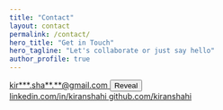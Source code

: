 ```yaml
---
title: "Contact"
layout: contact
permalink: /contact/
hero_title: "Get in Touch"
hero_tagline: "Let's collaborate or just say hello"
author_profile: true
---
```

<div class="contact-details">
  <div class="contact-card">
    <a id="email-address"
       class="contact-link"
       href="#"
       aria-label="Email kiran.shahi.c3@gmail.com"
       data-email="kiran.shahi.c3@gmail.com">
      <span class="contact-icon"><i class="fas fa-envelope" aria-hidden="true"></i></span>
      <span id="email-text">kir***.sha**.**@gmail.com</span>
    </a>
    <button id="copy-email" class="copy-email-btn" aria-label="Reveal email address">Reveal</button>
    <span id="copy-feedback" class="copy-feedback" aria-live="polite"></span>
  </div>
  <a class="contact-card contact-link"
     href="https://www.linkedin.com/in/kiranshahi/"
     target="_blank"
     rel="noopener noreferrer"
     aria-label="Open LinkedIn profile in new tab">
    <span class="contact-icon"><i class="fab fa-linkedin" aria-hidden="true"></i></span>
    linkedin.com/in/kiranshahi
  </a>
  <a class="contact-card contact-link"
     href="https://github.com/kiranshahi"
     target="_blank"
     rel="noopener noreferrer"
     aria-label="Open GitHub profile in new tab">
    <span class="contact-icon"><i class="fab fa-github" aria-hidden="true"></i></span>
    github.com/kiranshahi
  </a>
</div>

<script src="{{ '/assets/js/contact.js' | relative_url }}" defer></script>
